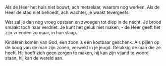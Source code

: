 Als de Heer het huis niet bouwt,
ach metselaar, waarom nog werken.
Als de Heer de stad niet behoedt,
ach wachter, je waakt tevergeefs.

Wat zal je dan nog vroeg opstaan
en zwoegen tot diep in de nacht.
Je brood smaakt toch naar verdriet.
Je kunt het geluk niet maken, -
de Heer geeft het zijn vrienden
zo maar, in hun slaap.

Kinderen komen van God,
een zoon is een kostbaar geschenk.
Als pijlen op de boog van de man
zijn zonen, verwekt in je jeugd.
Gelukkig de man die ze heeft.
Hij hoeft zich geen zorgen te maken,
hij kan zijn vijand te woord staan,
hij kan de wereld aan.